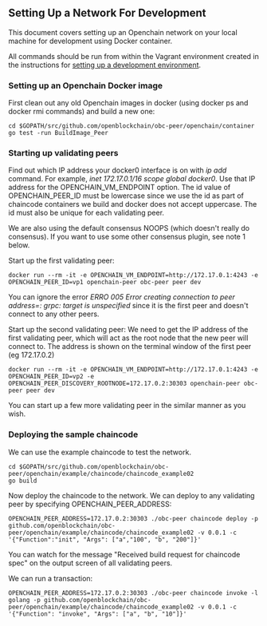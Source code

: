 ## Setting Up a Network For Development

This document covers setting up an Openchain network on your local machine for development using Docker container.

All commands should be run from within the Vagrant environment created in the instructions for [setting up a development environment](https://github.com/openblockchain/obc-getting-started/blob/master/devenv.md).

### Setting up an Openchain Docker image
First clean out any old Openchain images in docker (using docker ps and docker rmi commands) and build a new one:

    cd $GOPATH/src/github.com/openblockchain/obc-peer/openchain/container
    go test -run BuildImage_Peer

### Starting up validating peers
Find out which IP address your docker0 interface is on with *ip add* command. For example, *inet 172.17.0.1/16 scope global docker0*. Use that IP address for the OPENCHAIN_VM_ENDPOINT option. The id value of OPENCHAIN_PEER_ID must be lowercase since we use the id as part of chaincode containers we build and docker does not accept uppercase. The id must also be unique for each validating peer.

We are also using the default consensus NOOPS (which doesn't really do consensus). If you want to use some other consensus plugin, see note 1 below.

Start up the first validating peer:

```
docker run --rm -it -e OPENCHAIN_VM_ENDPOINT=http://172.17.0.1:4243 -e OPENCHAIN_PEER_ID=vp1 openchain-peer obc-peer peer dev
```
You can ignore the error *ERRO 005 Error creating connection to peer address=:  grpc: target is unspecified* since it is the first peer and doesn't connect to any other peers.

Start up the second validating peer: We need to get the IP address of the first validating peer, which will act as the root node that the new peer will connect to. The address is shown on the terminal window of the first peer (eg 172.17.0.2)

```
docker run --rm -it -e OPENCHAIN_VM_ENDPOINT=http://172.17.0.1:4243 -e OPENCHAIN_PEER_ID=vp2 -e OPENCHAIN_PEER_DISCOVERY_ROOTNODE=172.17.0.2:30303 openchain-peer obc-peer peer dev
```

You can start up a few more validating peer in the similar manner as you wish.

### Deploying the sample chaincode
We can use the example chaincode to test the network.

```
cd $GOPATH/src/github.com/openblockchain/obc-peer/openchain/example/chaincode/chaincode_example02
go build
```

Now deploy the chaincode to the network. We can deploy to any validating peer by specifying OPENCHAIN_PEER_ADDRESS:

```
OPENCHAIN_PEER_ADDRESS=172.17.0.2:30303 ./obc-peer chaincode deploy -p github.com/openblockchain/obc-peer/openchain/example/chaincode/chaincode_example02 -v 0.0.1 -c '{"Function":"init", "Args": ["a","100", "b", "200"]}'
```

You can watch for the message "Received build request for chaincode spec" on the output screen of all validating peers.

We can run a transaction:

```
OPENCHAIN_PEER_ADDRESS=172.17.0.2:30303 ./obc-peer chaincode invoke -l golang -p github.com/openblockchain/obc-peer/openchain/example/chaincode/chaincode_example02 -v 0.0.1 -c '{"Function": "invoke", "Args": ["a", "b", "10"]}'
```
